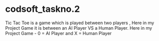 # codsoft_taskno.2
Tic Tac Toe is a game which is played between two players , Here in my Project Game it is between an AI Player VS a Human Player.
Here in my Project Game - 0 = AI Player and X = Human Player
